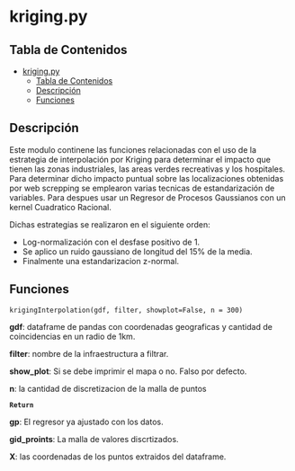 # kriging.py

## Tabla de Contenidos
- [kriging.py](#krigingpy)
  - [Tabla de Contenidos](#tabla-de-contenidos)
  - [Descripción](#descripción)
  - [Funciones](#funciones)
   
## Descripción

Este modulo continene las funciones relacionadas con el uso de la estrategia de interpolación por Kriging para determinar el impacto que tienen las zonas industriales, las areas verdes recreativas y los hospitales. Para determinar dicho impacto puntual sobre las localizaciones obtenidas por web screpping se emplearon varias tecnicas de estandarización de variables. Para despues usar un Regresor de Procesos Gaussianos con un kernel Cuadratico Racional.

Dichas estrategias se realizaron en el siguiente orden:
- Log-normalización con el desfase positivo de 1.
- Se aplico un ruido gaussiano de longitud del 15% de la media.
- Finalmente una estandarizacion z-normal.

## Funciones

```krigingInterpolation(gdf, filter, showplot=False, n = 300)```

**gdf**: dataframe de pandas con coordenadas geograficas y cantidad de coincidencias en un radio de 1km.

**filter**: nombre de la infraestructura a filtrar.

**show_plot**: Si se debe imprimir el mapa o no. Falso por defecto.

**n**: la cantidad de discretizacion de la malla de puntos

**```Return```**

**gp**: El regresor ya ajustado con los datos.

**gid_proints**: La malla de valores discrtizados.

**X**: las coordenadas de los puntos extraidos del dataframe.
